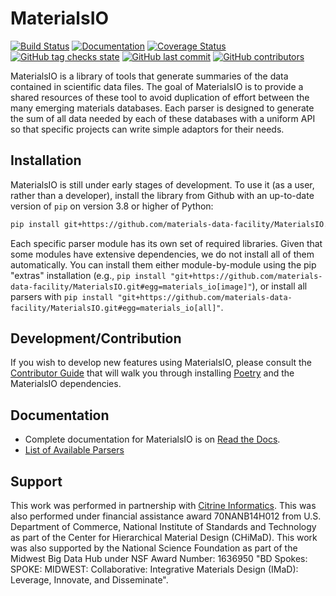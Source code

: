# MaterialsIO

[![Build Status](https://github.com/materials-data-facility/MaterialsIO/workflows/Build%20Status/badge.svg)](https://github.com/materials-data-facility/MaterialsIO/actions/workflows/test-suite-and-docs.yml)
[![Documentation](https://img.shields.io/badge/-Documentation-blue?style=flat&logo=bookstack&labelColor=grey&logoColor=white)](https://materials-data-facility.github.io/MaterialsIO)
[![Coverage Status](https://codecov.io/gh/materials-data-facility/MaterialsIO/branch/master/graph/badge.svg)](https://codecov.io/gh/materials-data-facility/MaterialsIO)
[![GitHub tag checks state](https://img.shields.io/github/checks-status/materials-data-facility/MaterialsIO/master)](https://github.com/materials-data-facility/MaterialsIO/actions)
[![GitHub last commit](https://img.shields.io/github/last-commit/materials-data-facility/MaterialsIO)](https://github.com/materials-data-facility/MaterialsIO/commits/master)
[![GitHub contributors](https://img.shields.io/github/contributors/materials-data-facility/MaterialsIO)](https://github.com/materials-data-facility/MaterialsIO/graphs/contributors)

MaterialsIO is a library of tools that generate summaries of the data contained in scientific data files.
The goal of MaterialsIO is to provide a shared resources of these tool to avoid duplication of effort between the many emerging materials databases.
Each parser is designed to generate the sum of all data needed by each of these databases with a uniform API so that specific projects can write simple adaptors for their needs.

## Installation

MaterialsIO is still under early stages of development. 
To use it (as a user, rather than a developer), install the library from Github
with an up-to-date version of `pip` on version 3.8 or higher of Python:

```bash
pip install git+https://github.com/materials-data-facility/MaterialsIO.git
```

Each specific parser module has its own set of required libraries.
Given that some modules have extensive dependencies, we do not install all of them automatically.
You can install them either module-by-module using the pip "extras" installation (e.g., 
`pip install "git+https://github.com/materials-data-facility/MaterialsIO.git#egg=materials_io[image]"`),
or install all parsers with 
`pip install "git+https://github.com/materials-data-facility/MaterialsIO.git#egg=materials_io[all]"`.

## Development/Contribution

If you wish to develop new features using MaterialsIO, please consult the 
[Contributor Guide](https://materialsio.readthedocs.io/en/latest/contributor-guide.html) that will
walk you through installing [Poetry](https://python-poetry.org/) and the MaterialsIO dependencies.

## Documentation

* Complete documentation for MaterialsIO is on [Read the Docs](https://materialsio.readthedocs.io/en/latest/).
* [List of Available Parsers](https://materialsio.readthedocs.io/en/latest/parsers.html)

## Support 

This work was performed in partnership with [Citrine Informatics](https://citrine.io/). 
This was also performed under financial assistance award 70NANB14H012 from U.S. Department of Commerce, National Institute of Standards and Technology as part of the Center for Hierarchical Material Design (CHiMaD).
This work was also supported by the National Science Foundation as part of the Midwest Big Data Hub under NSF Award Number: 1636950 "BD Spokes: SPOKE: MIDWEST: Collaborative: Integrative Materials Design (IMaD): Leverage, Innovate, and Disseminate".
